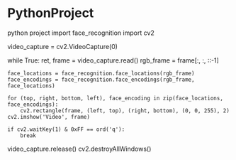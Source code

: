 # PythonProject
python project
import face_recognition
import cv2

video_capture = cv2.VideoCapture(0)

while True:
    ret, frame = video_capture.read()
    rgb_frame = frame[:, :, ::-1]

    face_locations = face_recognition.face_locations(rgb_frame)
    face_encodings = face_recognition.face_encodings(rgb_frame, face_locations)

    for (top, right, bottom, left), face_encoding in zip(face_locations, face_encodings):
        cv2.rectangle(frame, (left, top), (right, bottom), (0, 0, 255), 2)
    cv2.imshow('Video', frame)

    if cv2.waitKey(1) & 0xFF == ord('q'):
        break

video_capture.release()
cv2.destroyAllWindows()
